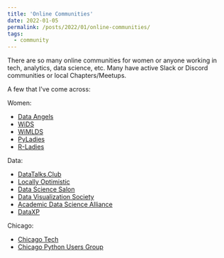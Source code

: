 ```yaml
---
title: 'Online Communities'
date: 2022-01-05
permalink: /posts/2022/01/online-communities/
tags:
  - community
---
```


There are so many online communities for women or anyone working in tech, analytics, data science, etc. Many have active Slack or Discord communities or local Chapters/Meetups.

A few that I've come across: 

Women:
- [Data Angels](https://twitter.com/data_angels)
- [WiDS](https://www.widsconference.org/)
- [WiMLDS](http://wimlds.org/)
- [PyLadies](https://pyladies.com/)
- [R-Ladies](https://rladies.org/)

Data: 
- [DataTalks.Club](https://datatalks.club)
- [Locally Optimistic](https://locallyoptimistic.com)
- [Data Science Salon](https://www.datascience.salon/)
- [Data Visualization Society](https://www.datavisualizationsociety.org)
- [Academic Data Science Alliance](https://academicdatascience.org/)
- [DataXP](https://www.dataxp.ai/sign-up)

Chicago:
- [Chicago Tech](http://chicagotech.herokuapp.com/)
- [Chicago Python Users Group](https://www.chipy.org/)
